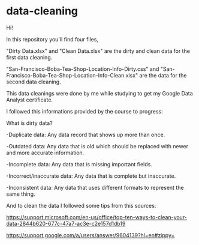 # data-cleaning

Hi!

In this repository you'll find four files,

"Dirty Data.xlsx" and "Clean Data.xlsx" are the dirty and clean data for the first data cleaning.

"San-Francisco-Boba-Tea-Shop-Location-Info-Dirty.css" and "San-Francisco-Boba-Tea-Shop-Location-Info-Clean.xlsx" are the data for the second data cleaning.

This data cleanings were done by me while studying to get my Google Data Analyst certificate.

I followed this informations provided by the course to progress:

What is dirty data?

-Duplicate data: Any data record that shows up more than once.

-Outdated data: Any data that is old which should be replaced with newer and more accurate information.

-Incomplete data: Any data that is missing important fields.

-Incorrect/inaccurate data: Any data that is complete but inaccurate.

-Inconsistent data: Any data that uses different formats to represent the same thing.

And to clean the data I followed some tips from this sources:

https://support.microsoft.com/en-us/office/top-ten-ways-to-clean-your-data-2844b620-677c-47a7-ac3e-c2e157d1db19

https://support.google.com/a/users/answer/9604139?hl=en#zippy=
